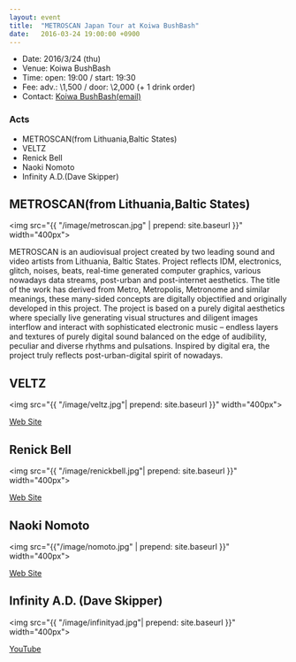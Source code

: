 ```yaml
---
layout: event
title:  "METROSCAN Japan Tour at Koiwa BushBash"
date:   2016-03-24 19:00:00 +0900
---
```

- Date: 2016/3/24 (thu)
- Venue: Koiwa BushBash
- Time: open: 19:00 / start: 19:30
- Fee: adv.: \1,500 / door: \2,000 (+ 1 drink order)
- Contact: [Koiwa BushBash(email)](mailto:info@bushbash.org)

### Acts
- METROSCAN(from Lithuania,Baltic States)
- VELTZ
- Renick Bell
- Naoki Nomoto
- Infinity A.D.(Dave Skipper)

## METROSCAN(from Lithuania,Baltic States)

<img src="{{ "/image/metroscan.jpg" | prepend: site.baseurl }}" width="400px">

METROSCAN is an audiovisual project created by two leading sound and video artists from Lithuania, Baltic States.
Project reflects IDM, electronics, glitch, noises, beats, real-time generated computer graphics, various nowadays data streams, post-urban and post-internet aesthetics.
The title of the work has derived from Metro, Metropolis, Metronome and similar meanings, these many-sided concepts are digitally objectified and originally developed in this project.
The project is based on a purely digital aesthetics where specially live generating visual structures and diligent images interflow and interact with sophisticated electronic music – endless layers and textures of purely digital sound balanced on the edge of audibility, peculiar and diverse rhythms and pulsations. Inspired by digital era, the project truly reflects post-urban-digital spirit of nowadays.

## VELTZ

<img src="{{ "/image/veltz.jpg"| prepend: site.baseurl }}" width="400px">

[Web Site](http://www.vlzprodukt.com/veltz/)

## Renick Bell

<img src="{{ "/image/renickbell.jpg"| prepend: site.baseurl }}" width="400px">

[Web Site](http://www.renickbell.net/doku.php)

## Naoki Nomoto

<img src="{{"/image/nomoto.jpg" | prepend: site.baseurl }}" width="400px">

[Web Site](http://www.naokinomoto.com)

## Infinity A.D. (Dave Skipper)

<img src="{{ "/image/infinityad.jpg"| prepend: site.baseurl }}" width="400px">

[YouTube](https://www.youtube.com/watch?v=psYyvvW2fAs)

<canvas id="c" style='position: fixed;top: 0px;left: 0px; z-index:-1;'></canvas>
<canvas id="c2" style='position: fixed;top: 0px;left: 0px; z-index:-2;'></canvas>
<script src="{{ "/js/akn6.min.js" | prepend: site.baseurl }}"></script>
